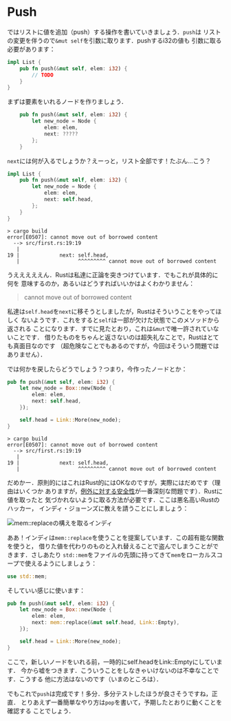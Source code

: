 # Push

ではリストに値を追加（push）する操作を書いていきましょう．`push`は
リストの変更を伴うので`&mut self`を引数に取ります．pushするi32の値も
引数に取る必要があります：

```rust ,ignore
impl List {
    pub fn push(&mut self, elem: i32) {
        // TODO
    }
}
```

まずは要素をいれるノードを作りましょう．

```rust ,ignore
    pub fn push(&mut self, elem: i32) {
        let new_node = Node {
            elem: elem,
            next: ?????
        };
    }
```

`next`には何が入るでしょうか？えーっと，リスト全部です！たぶん…こう？

```rust ,ignore
impl List {
    pub fn push(&mut self, elem: i32) {
        let new_node = Node {
            elem: elem,
            next: self.head,
        };
    }
}
```

```text
> cargo build
error[E0507]: cannot move out of borrowed content
  --> src/first.rs:19:19
   |
19 |             next: self.head,
   |                   ^^^^^^^^^ cannot move out of borrowed content
```

うえええええん．Rustは私達に正論を突きつけています．でもこれが具体的に何を
意味するのか，あるいはどうすればいいかはよくわかりません：

> cannot move out of borrowed content

私達は`self.head`を`next`に移そうとしましたが，Rustはそういうことをやってほしく
ないようです．これをすると`self`は一部が欠けた状態でこのメソッドから返される
ことになります．すでに見たとおり，これは`&mut`で唯一許されていないことです．
借りたものをちゃんと返さないのは超失礼なことで，Rustはとても真面目なのです
（超危険なことでもあるのですが，今回はそういう問題ではありません）．

では何かを戻したらどうでしょう？つまり，今作ったノードとか：


```rust ,ignore
pub fn push(&mut self, elem: i32) {
    let new_node = Box::new(Node {
        elem: elem,
        next: self.head,
    });

    self.head = Link::More(new_node);
}
```

```text
> cargo build
error[E0507]: cannot move out of borrowed content
  --> src/first.rs:19:19
   |
19 |             next: self.head,
   |                   ^^^^^^^^^ cannot move out of borrowed content
```

だめかー．原則的にはこれはRust的にはOKなのですが，実際にはだめです（理由はいくつか
ありますが，[例外に対する安全性][exception safety]が一番深刻な問題です）．Rustに値を取ったと
気づかれないように取る方法が必要です．ここは悪名高いRustのハッカー，
インディ・ジョーンズに教えを請うことにしましょう：

![mem::replaceの構えを取るインディ](img/indy.gif)

ああ！インディは`mem::replace`を使うことを提案しています．この超有能な関数を使うと，
借りた値を代わりのものと入れ替えることで盗んでしまうことができます．さしあたり
`std::mem`をファイルの先頭に持ってきて`mem`をローカルスコープで使えるようにしましょう：

```rust ,ignore
use std::mem;
```

そしていい感じに使います：

```rust ,ignore
pub fn push(&mut self, elem: i32) {
    let new_node = Box::new(Node {
        elem: elem,
        next: mem::replace(&mut self.head, Link::Empty),
    });

    self.head = Link::More(new_node);
}
```

ここで，新しいノードをいれる前，一時的にself.headをLink::Emptyにしています．
今から嘘をつきます．こういうことをしなきゃいけないのは不幸なことです．こうする
他に方法はないのです（いまのところは）．

でもこれで`push`は完成です！多分．多分テストしたほうが良さそうですね，正直．
とりあえず一番簡単なやり方は`pop`を書いて，予期したとおりに動くことを確認する
ことでしょう．





[exception safety]: https://doc.rust-lang.org/nightly/nomicon/exception-safety.html
